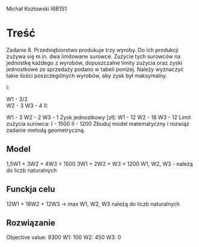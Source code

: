 Michał Kozłowski I6B1S1


# Treść 

Zadanie 8. Przedsiębiorstwo produkuje trzy wyroby. Do ich produkcji zużywa się m.in. dwa limitowane surowce. Zużycie tych surowców na jednostkę każdego z wyrobów, dopuszczalne limity zużycia oraz zyski jednostkowe ze sprzedaży podano w tabeli poniżej. Należy wyznaczyć takie ilości poszczególnych wyrobów, aby zysk był maksymalny.

I:

W1 - 3/2	
W2 - 3 
W3 - 4
II:

W1 - 3
W2 - 2
W3 - 1
Zysk jednostkowy [zł]:
W1 - 12	
W2 - 18
W3 - 12
Limit zużycia surowca:
I - 1500 
II - 1200
Zbuduj model matematyczny i rozwiąż zadanie metodą geometryczną.

## Model

1,5W1 + 3W2 + 4W3 < 1500
3W1   + 2W2 + W3 < 1200
W1, W2, W3 - należą do liczb naturalnych

## Funckja celu

12W1 + 18W2 + 12W3 -> max
W1, W2, W3 należą do liczb naturalnych

## Rozwiązanie

Objective value: 9300
W1: 100
W2: 450
W3: 0
